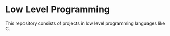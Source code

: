 # Low Level Programming

This repository consists of projects in low level programming languages like C.
